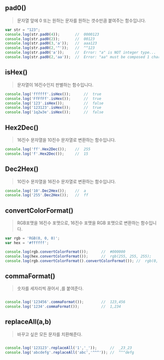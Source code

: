 



## pad0()

> 문자열 앞에 0 또는 원하는 문자를 원하는 갯수만큼 붙여주는 함수입니다.

```javascript
var str = "123";
console.log(str.pad0(4));       //  0000123
console.log(str.pad0(2));       //  00123
console.log(str.pad0(3,'a'));   //  aaa123
console.log(str.pad0(2,'^'));   //  ^^123
console.log(str.pad0('a'));     //  Error: "a" is NOT integer type...
console.log(str.pad0(2,'aa'));  //  Error: "aa" must be composed 1 character...
```

## isHex()

> 문자열이 16진수인지 판별하는 함수입니다.

```js
console.log('ffffff'.isHex());      //  true
console.log('FfFfFf'.isHex());      //  true
console.log('123'.isHex());         //  false
console.log('123123'.isHex());      //  true
console.log('1q2w3e'.isHex());      //  false
```

## Hex2Dec()

> 16진수 문자열을 10진수 문자열로 변환하는 함수입니다.

```js
console.log('ff'.Hex2Dec());    //  255
console.log('f'.Hex2Dec());     //  15
```

## Dec2Hex()

> 10진수 문자열을 16진수 문자열로 변환하는 함수입니다.

```js
console.log('10'.Dec2Hex());    //  a
console.log('255'.Dec2Hex());   //  ff
```


## convertColorFormat()

> RGB포맷을 16진수 포맷으로, 16진수 포맷을 RGB 포맷으로 변환하는 함수입니다.

```js
var rgb = 'RGB(0, 0, 0)';
var hex = '#ffffff';

console.log(rgb.convertColorFormat());      //  #000000
console.log(hex.convertColorFormat());      //  rgb(255, 255, 255);
console.log(rgb.convertColorFormat().convertColorFormat()); //  rgb(0, 0, 0);

```

## commaFormat()

> 숫자를 세자리씩 끊어서 ,를 붙여준다.

```js

console.log('123456'.commaFormat());        //  123,456
console.log('1234'.commaFormat());          //  1,234
```

## replaceAll(a,b)

> 바꾸고 싶은 모든 문자를 치환해준다.

```js

console.log('123123'.replaceAll('1','_'));      //  _23_23
console.log('abcdefg'.replaceAll('abc','^^^')); //  ^^^defg
```